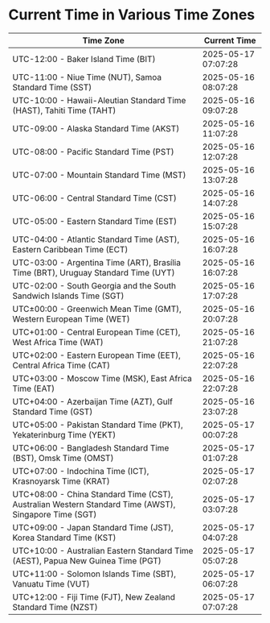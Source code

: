 # Current Time in Various Time Zones

| Time Zone | Current Time |
|-----------|--------------|
| UTC-12:00 - Baker Island Time (BIT) | 2025-05-17 07:07:28 |
| UTC-11:00 - Niue Time (NUT), Samoa Standard Time (SST) | 2025-05-16 08:07:28 |
| UTC-10:00 - Hawaii-Aleutian Standard Time (HAST), Tahiti Time (TAHT) | 2025-05-16 09:07:28 |
| UTC-09:00 - Alaska Standard Time (AKST) | 2025-05-16 11:07:28 |
| UTC-08:00 - Pacific Standard Time (PST) | 2025-05-16 12:07:28 |
| UTC-07:00 - Mountain Standard Time (MST) | 2025-05-16 13:07:28 |
| UTC-06:00 - Central Standard Time (CST) | 2025-05-16 14:07:28 |
| UTC-05:00 - Eastern Standard Time (EST) | 2025-05-16 15:07:28 |
| UTC-04:00 - Atlantic Standard Time (AST), Eastern Caribbean Time (ECT) | 2025-05-16 16:07:28 |
| UTC-03:00 - Argentina Time (ART), Brasília Time (BRT), Uruguay Standard Time (UYT) | 2025-05-16 16:07:28 |
| UTC-02:00 - South Georgia and the South Sandwich Islands Time (SGT) | 2025-05-16 17:07:28 |
| UTC±00:00 - Greenwich Mean Time (GMT), Western European Time (WET) | 2025-05-16 20:07:28 |
| UTC+01:00 - Central European Time (CET), West Africa Time (WAT) | 2025-05-16 21:07:28 |
| UTC+02:00 - Eastern European Time (EET), Central Africa Time (CAT) | 2025-05-16 22:07:28 |
| UTC+03:00 - Moscow Time (MSK), East Africa Time (EAT) | 2025-05-16 22:07:28 |
| UTC+04:00 - Azerbaijan Time (AZT), Gulf Standard Time (GST) | 2025-05-16 23:07:28 |
| UTC+05:00 - Pakistan Standard Time (PKT), Yekaterinburg Time (YEKT) | 2025-05-17 00:07:28 |
| UTC+06:00 - Bangladesh Standard Time (BST), Omsk Time (OMST) | 2025-05-17 01:07:28 |
| UTC+07:00 - Indochina Time (ICT), Krasnoyarsk Time (KRAT) | 2025-05-17 02:07:28 |
| UTC+08:00 - China Standard Time (CST), Australian Western Standard Time (AWST), Singapore Time (SGT) | 2025-05-17 03:07:28 |
| UTC+09:00 - Japan Standard Time (JST), Korea Standard Time (KST) | 2025-05-17 04:07:28 |
| UTC+10:00 - Australian Eastern Standard Time (AEST), Papua New Guinea Time (PGT) | 2025-05-17 05:07:28 |
| UTC+11:00 - Solomon Islands Time (SBT), Vanuatu Time (VUT) | 2025-05-17 06:07:28 |
| UTC+12:00 - Fiji Time (FJT), New Zealand Standard Time (NZST) | 2025-05-17 07:07:28 |
